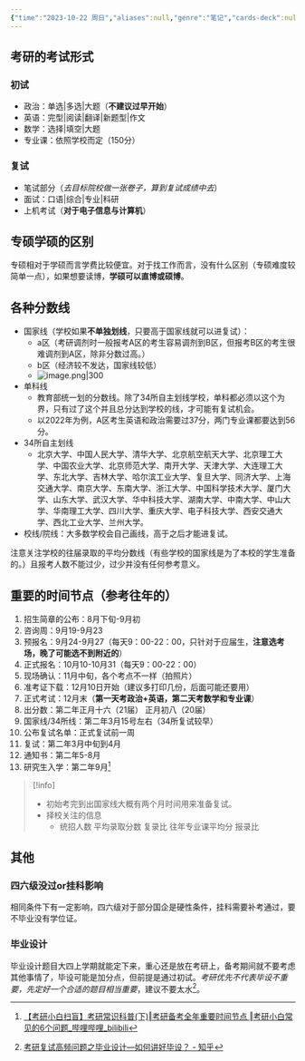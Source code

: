 ```yaml
---
{"time":"2023-10-22 周日","aliases":null,"genre":"笔记","cards-deck":null,"tags":["考研/信息收集"],"key":null,"dg-publish":true,"permalink":"/3 项目/考研/一些考研的基本常识/","dgPassFrontmatter":true,"noteIcon":"","created":"2023-10-22T20:00:14.000+08:00","updated":"2023-11-07T21:53:02.000+08:00"}
---
```


## 考研的考试形式

### 初试

- 政治：单选|多选|大题（**不建议过早开始**）
- 英语：完型|阅读|翻译|新题型|作文
- 数学：选择|填空|大题
- 专业课：依照学校而定（150分）
### 复试

- 笔试部分（*去目标院校做一张卷子，算到复试成绩中去*）
- 面试：口语|综合|专业|科研
- 上机考试（**对于电子信息与计算机**）

## 专硕学硕的区别

专硕相对于学硕而言学费比较便宜。对于找工作而言，没有什么区别（专硕难度较简单一点），如果想要读博，**学硕可以直博或硕博**。

## 各种分数线

- 国家线（学校如果**不单独划线**，只要高于国家线就可以进复试）：
	- a区（考研调剂时一般报考A区的考生容易调剂到B区，但报考B区的考生很难调剂到A区，除非分数过高。）
	- b区（经济较不发达，国家线较低）
	- ![image.png|300](https://yuluoxianduan-1315229309.cos.ap-shanghai.myqcloud.com/E:/obsidian/202310222017683.png)
- 单科线
	- 教育部统一划的分数线。除了34所自主划线学校，单科都必须以这个为界，只有过了这个并且总分达到学校的线，才可能有复试机会。
	- 以2022年为例，A区考生英语和政治需要过37分，两门专业课都要达到56分。
- 34所自主划线
	- 北京大学、中国人民大学、清华大学、北京航空航天大学、北京理工大学、中国农业大学、北京师范大学、南开大学、天津大学、大连理工大学、东北大学、吉林大学、哈尔滨工业大学、复旦大学、同济大学、上海交通大学、南京大学、东南大学、浙江大学、中国科学技术大学、厦门大学、山东大学、武汉大学、华中科技大学、湖南大学、中南大学、中山大学、华南理工大学、四川大学、重庆大学、电子科技大学、西安交通大学、西北工业大学、兰州大学。
- 校线/院线：大多数学校会自己画线，高于之后才能进复试。

注意关注学校的往届录取的平均分数线（有些学校的国家线是为了本校的学生准备的。）且报考人数不能过少，过少并没有任何参考意义。

## 重要的时间节点（参考往年的）

 1. 招生简章的公布：8月下旬-9月初
 2. 咨询周：9月19-9月23
 3. 预报名：9月24-9月27（每天9：00-22：00，只针对于应届生，**注意选考场，晚了可能选不到附近的**）
 4. 正式报名：10月10-10月31（每天9：00-22：00）
 5. 现场确认：11月中旬，各个考点不一样（拍照片）
 6. 准考证下载：12月10日开始（建议多打印几份，后面可能还要用）
 7. 正式考试：12月末（**第一天考政治+英语，第二天考数学和专业课**）
 8. 出分数：第二年正月十六（21届） 正月初八（20届）
 9. 国家线/34所线：第二年3月15号左右（34所复试较早）
 10. 公布复试名单：正式复试前一周
 11. 复试：第二年3月中旬到4月
 12. 通知书：第二年5-8月
 13. 研究生入学：第二年9月[^1]

> [!info] 
> - 初始考完到出国家线大概有两个月时间用来准备复试。
> - 择校关注的信息
> 	- 统招人数 平均录取分数 复录比 往年专业课平均分 报录比

## 其他

### 四六级没过or挂科影响

相同条件下有一定影响，四六级对于部分国企是硬性条件，挂科需要补考通过，要不毕业没有学位证。

### 毕业设计

毕业设计题目大四上学期就能定下来，重心还是放在考研上，备考期间就不要考虑其他事情了，毕设可能是加分点，但前提是通过初试。*考研优先不代表毕设不重要，先定好一个合适的题目相当重要*，建议不要太水[^2]。

[^1]: [【考研小白扫盲】考研常识科普(下)‖考研备考全年重要时间节点 ‖考研小白常见的6个问题\_哔哩哔哩\_bilibili](https://www.bilibili.com/video/BV1rv4y1Z7qq/?spm_id_from=333.880.my_history.page.click&vd_source=3dd5c9b12df04bb1314905d2beca0470)
[^2]: [考研复试高频问题之毕业设计—如何讲好毕设？ - 知乎](https://zhuanlan.zhihu.com/p/457633950)